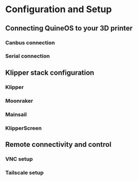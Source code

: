 # Configuration and Setup

## Connecting QuineOS to your 3D printer
### Canbus connection
### Serial connection

## Klipper stack configuration
### Klipper
### Moonraker
### Mainsail
### KlipperScreen

## Remote connectivity and control
### VNC setup
### Tailscale setup
